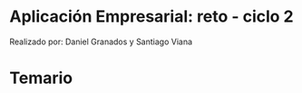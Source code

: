 # Aplicación Empresarial: reto - ciclo 2
Realizado por: Daniel Granados y Santiago Viana

Temario
====
